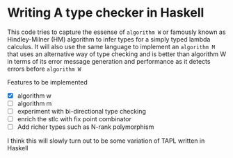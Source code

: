 Writing A type checker in Haskell
====

This code tries to capture the essense of `algorithm W` or famously known
as Hindley-Milner (HM) algorithm to infer types for a 
simply typed lambda calculus. It will also use the
same language to implement an `algorithm M` that uses an alternative
way of type checking and is better than algorithm W in terms of its
error message generation and performance as it detects errors before
`algorithm W`

Features to be implemented
- [x] algorithm w
- [ ] algorithm m
- [ ] experiment with bi-directional type checking
- [ ] enrich the stlc with fix point combinator
- [ ] Add richer types such as N-rank polymorphism

I think this will slowly turn out to be some variation of
TAPL written in Haskell
